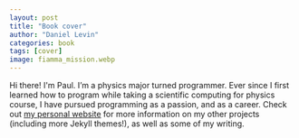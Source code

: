 ```yaml
---
layout: post
title: "Book cover"
author: "Daniel Levin"
categories: book
tags: [cover]
image: fiamma_mission.webp
---
```


Hi there! I'm Paul. I’m a physics major turned programmer. Ever since I first learned how to program while taking a scientific computing for physics course, I have pursued programming as a passion, and as a career. Check out [my personal website](https://www.lenpaul.com/) for more information on my other projects (including more Jekyll themes!), as well as some of my writing.
